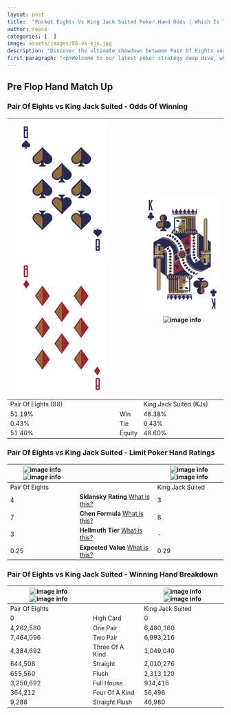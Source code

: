 ```yaml
---
layout: post
title:  "Pocket Eights Vs King Jack Suited Poker Hand Odds | Which Is The Better Hand In Poker? A Complete Guide"
author: reece
categories: [  ]
image: assets/images/88-vs-kjs.jpg
description: "Discover the ultimate showdown between Pair Of Eights and King Jack Suited in poker! Uncover the odds, strategies, and scenarios where one hand triumphs over the other. Get ready to up your poker game with this thrilling analysis."
first_paragraph: "<p>Welcome to our latest poker strategy deep dive, where we're pitting two distinct hands against each other in a high-stakes showdown: Pair Of Eights vs King Jack Suited.</p><p>In the dynamic world of poker, every decision counts, and knowing which hand holds the upper hand is key to your success at the table.</p><p>In this article, we'll dissect these two hands, explore the scenarios where one dominates the other, and equip you with the knowledge to make strategic choices that can tip the odds in your favor.</p><p>Get ready to unravel the intriguing dynamics of these poker hands and elevate your game to new heights.</p>"
---
```




[comment]: # (sp0)

## Pre Flop Hand Match Up

<div class="table hand-ratings" markdown="1"> 



### Pair Of Eights vs King Jack Suited - Odds Of Winning


    
| ![image info](assets/images/hand1/8.png) ![image info](assets/images/hand1/8o.png) |  | ![image info](assets/images/hand2/k.png) ![image info](assets/images/hand2/js.png) |
| -------- | -------- | -------- |
| Pair Of Eights (88) |  | King Jack Suited (KJs) |
| 51.19% | Win | 48.38% |
| 0.43% | Tie | 0.43% |
| 51.40% | Equity | 48.60% |




[comment]: # (sp1)



### Pair Of Eights vs King Jack Suited - Limit Poker Hand Ratings


    
| ![image info](https://www.riverpairs.com/assets/images/hand1/8.png) ![image info](https://www.riverpairs.com/assets/images/hand1/8o.png) |  | ![image info](https://www.riverpairs.com/assets/images/hand2/k.png) ![image info](https://www.riverpairs.com/assets/images/hand2/js.png) |
| -------- | -------- | -------- |
| Pair Of Eights |  | King Jack Suited |
| 4 | **Sklansky Rating** [What is this?](/sklansky-rating-explained) | 3 |
| 7 | **Chen Formula** [What is this?](/chen-formula-explained) | 8 |
| 3 | **Hellmuth Tier** [What is this?](/Hellmuth-tier-explained) | - |
| 0.25 | **Expected Value** [What is this?](/expected-value-explained) | 0.29 |




[comment]: # (sp2)



### Pair Of Eights vs King Jack Suited - Winning Hand Breakdown


    
| ![image info](https://www.riverpairs.com/assets/images/hand1/8.png) ![image info](https://www.riverpairs.com/assets/images/hand1/8o.png) |  | ![image info](https://www.riverpairs.com/assets/images/hand2/k.png) ![image info](https://www.riverpairs.com/assets/images/hand2/js.png) |
| -------- | -------- | -------- |
| Pair Of Eights |  | King Jack Suited |
| 0 | High Card | 0 |
| 4,262,580 | One Pair | 6,480,360 |
| 7,464,096 | Two Pair | 6,993,216 |
| 4,384,692 | Three Of A Kind | 1,049,040 |
| 644,508 | Straight | 2,010,276 |
| 655,560 | Flush | 2,313,120 |
| 3,250,692 | Full House | 934,416 |
| 364,212 | Four Of A Kind | 56,496 |
| 9,288 | Straight Flush | 46,980 |




[comment]: # (sp3)



</div>

[comment]: # (sp4)



[comment]: # (sp5)

